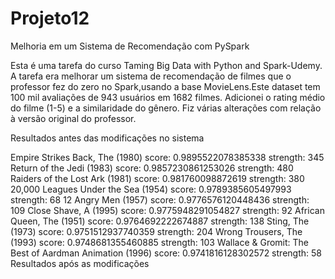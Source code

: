 # Projeto12
Melhoria em um Sistema de Recomendação com PySpark

Esta é uma tarefa do curso Taming Big Data with Python and Spark-Udemy.
A tarefa era melhorar um sistema de recomendação de filmes que o professor fez do zero no Spark,usando a base MovieLens.Este dataset tem 100 mil avaliações de 943 usuários em 1682 filmes. Adicionei o rating médio do filme (1-5) e a similaridade do gênero. Fiz várias alterações com relação à versão original do professor.

Resultados antes das modificações no sistema

Empire Strikes Back, The (1980)                          score: 0.9895522078385338       strength: 345
Return of the Jedi (1983)                                score: 0.9857230861253026       strength: 480
Raiders of the Lost Ark (1981)                           score: 0.981760098872619        strength: 380
20,000 Leagues Under the Sea (1954)                      score: 0.9789385605497993       strength: 68
12 Angry Men (1957)                                      score: 0.9776576120448436       strength: 109
Close Shave, A (1995)                                    score: 0.9775948291054827       strength: 92
African Queen, The (1951)                                score: 0.9764692222674887       strength: 138
Sting, The (1973)                                        score: 0.9751512937740359       strength: 204
Wrong Trousers, The (1993)                               score: 0.9748681355460885       strength: 103
Wallace & Gromit: The Best of Aardman Animation (1996)   score: 0.9741816128302572       strength: 58
Resultados após as modificações 

